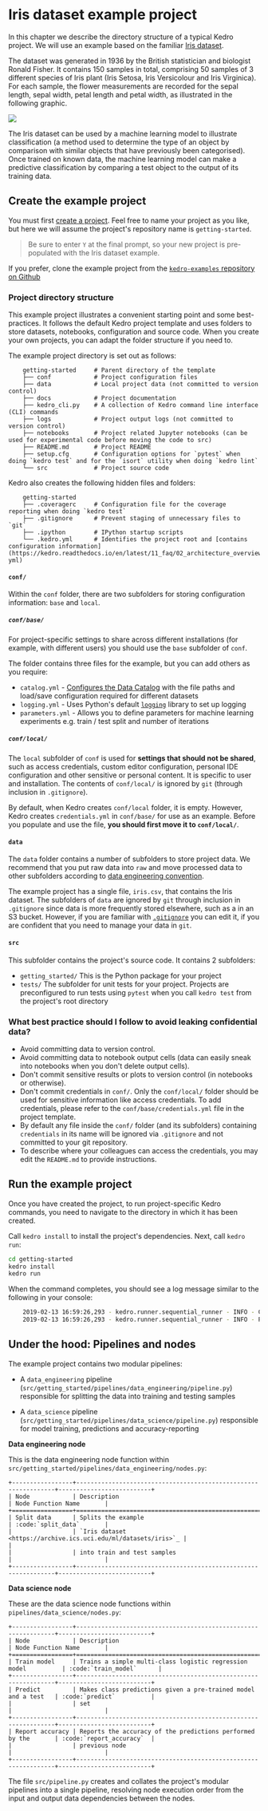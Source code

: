 # Iris dataset example project

In this chapter we describe the directory structure of a typical Kedro project. We will use an example based on the familiar [Iris dataset](https://www.kaggle.com/uciml/iris).

The dataset was generated in 1936 by the British statistician and biologist Ronald Fisher. It contains 150 samples in total, comprising 50 samples of 3 different species of Iris plant (Iris Setosa, Iris Versicolour and Iris Virginica). For each sample, the flower measurements are recorded for the sepal length, sepal width, petal length and petal width, as illustrated in the following graphic.

![](../meta/images/iris_measurements.png)

The Iris dataset can be used by a machine learning model to illustrate classification (a method used to determine the type of an object by comparison with similar objects that have previously been categorised). Once trained on known data, the machine learning model can make a predictive classification by comparing a test object to the output of its training data.

## Create the example project

You must first [create a project](./04_new_project.md). Feel free to name your project as you like, but here we will assume the project's repository name is `getting-started`.

> Be sure to enter `Y` at the final prompt, so your new project is pre-populated with the Iris dataset example.

If you prefer, clone the example project from the [`kedro-examples` repository on Github](https://github.com/quantumblacklabs/kedro-examples)

### Project directory structure

This example project illustrates a convenient starting point and some best-practices. It follows the default Kedro project template and uses folders to store datasets, notebooks, configuration and source code. When you create your own projects, you can adapt the folder structure if you need to.

The example project directory is set out as follows:

```
    getting-started     # Parent directory of the template
    ├── conf            # Project configuration files
    ├── data            # Local project data (not committed to version control)
    ├── docs            # Project documentation
    ├── kedro_cli.py    # A collection of Kedro command line interface (CLI) commands
    ├── logs            # Project output logs (not committed to version control)
    ├── notebooks       # Project related Jupyter notebooks (can be used for experimental code before moving the code to src)
    ├── README.md       # Project README
    ├── setup.cfg       # Configuration options for `pytest` when doing `kedro test` and for the `isort` utility when doing `kedro lint`
    └── src             # Project source code
```

Kedro also creates the following hidden files and folders:

```
    getting-started
    ├── .coveragerc     # Configuration file for the coverage reporting when doing `kedro test`
    ├── .gitignore      # Prevent staging of unnecessary files to `git`
    ├── .ipython        # IPython startup scripts
    └── .kedro.yml      # Identifies the project root and [contains configuration information](https://kedro.readthedocs.io/en/latest/11_faq/02_architecture_overview.html#kedro-yml)
```

#### `conf/`

Within the `conf` folder, there are two subfolders for storing configuration information: `base` and `local`.

##### `conf/base/`

For project-specific settings to share across different installations (for example, with different users) you should use the `base` subfolder of `conf`.

The folder contains three files for the example, but you can add others as you require:

-   `catalog.yml` - [Configures the Data Catalog](../04_data_catalog/04_data_catalog#using-the-data-catalog-within-kedro-configuration) with the file paths and load/save configuration required for different datasets
-   `logging.yml` - Uses Python's default [`logging`](https://docs.python.org/3/library/logging.html) library to set up logging
-   `parameters.yml` - Allows you to define parameters for machine learning experiments e.g. train / test split and number of iterations

##### `conf/local/`

The `local` subfolder of `conf` is used for **settings that should not be shared**, such as access credentials, custom editor configuration, personal IDE configuration and other sensitive or personal content. It is specific to user and installation. The contents of `conf/local/` is ignored by `git` (through inclusion in `.gitignore`).


By default, when Kedro creates `conf/local` folder, it is empty. However, Kedro creates `credentials.yml` in `conf/base/` for use as an example. Before you populate and use the file, **you should first move it to `conf/local/`**.

#### `data`

The `data` folder contains a number of subfolders to store project data. We recommend that you put raw data into `raw` and move processed data to other subfolders according to [data engineering convention](../11_faq/01_faq.md#what-is-data-engineering-convention).

The example project has a single file, `iris.csv`, that contains the Iris dataset. The subfolders of `data` are ignored by `git` through inclusion in `.gitignore` since data is more frequently stored elsewhere, such as a in an S3 bucket. However, if you are familiar with [`.gitignore`](https://help.github.com/en/github/using-git/ignoring-files) you can edit it, if you are confident that you need to manage your data in `git`.

#### `src`

This subfolder contains the project's source code. It contains 2 subfolders:

-   `getting_started/` This is the Python package for your project
-   `tests/` The subfolder for unit tests for your project. Projects are preconfigured to run tests using `pytest` when you call `kedro test` from the project's root directory

### What best practice should I follow to avoid leaking confidential data?

* Avoid committing data to version control.
* Avoid committing data to notebook output cells (data can easily sneak into notebooks when you don't delete output cells).
* Don't commit sensitive results or plots to version control (in notebooks or otherwise).
* Don't commit credentials in `conf/`. Only the `conf/local/` folder should be used for sensitive information like access credentials. To add credentials, please refer to the `conf/base/credentials.yml` file in the project template.
* By default any file inside the `conf/` folder (and its subfolders) containing `credentials` in its name will be ignored via `.gitignore` and not committed to your git repository.
* To describe where your colleagues can access the credentials, you may edit the `README.md` to provide instructions.


## Run the example project

Once you have created the project, to run project-specific Kedro commands, you need to navigate to the directory in which it has been created.

Call `kedro install` to install the project's dependencies. Next, call `kedro run`:

```bash
cd getting-started
kedro install
kedro run
```

When the command completes, you should see a log message similar to the following in your console:

```bash
    2019-02-13 16:59:26,293 - kedro.runner.sequential_runner - INFO - Completed 4 out of 4 tasks
    2019-02-13 16:59:26,293 - kedro.runner.sequential_runner - INFO - Pipeline execution completed successfully.
```

## Under the hood: Pipelines and nodes

The example project contains two modular pipelines:

- A `data_engineering` pipeline (`src/getting_started/pipelines/data_engineering/pipeline.py`) responsible for splitting the data into training and testing samples

- A `data_science` pipeline (`src/getting_started/pipelines/data_science/pipeline.py`) responsible for model training, predictions and accuracy-reporting


**Data engineering node**

This is the data engineering node function within `src/getting_started/pipelines/data_engineering/nodes.py`:

```eval_rst
+-----------------+----------------------------------------------------------------+--------------------------+
| Node            | Description                                                    | Node Function Name       |
+=================+================================================================+==========================+
| Split data      | Splits the example                                             | :code:`split_data`       |
|                 | `Iris dataset <https://archive.ics.uci.edu/ml/datasets/iris>`_ |                          |
|                 | into train and test samples                                    |                          |
+-----------------+----------------------------------------------------------------+--------------------------+
```

**Data science node**

These are the data science node functions within `pipelines/data_science/nodes.py`:

```eval_rst
+-----------------+----------------------------------------------------------------+--------------------------+
| Node            | Description                                                    | Node Function Name       |
+=================+================================================================+==========================+
| Train model     | Trains a simple multi-class logistic regression model          | :code:`train_model`      |
+-----------------+----------------------------------------------------------------+--------------------------+
| Predict         | Makes class predictions given a pre-trained model and a test   | :code:`predict`          |
|                 | set                                                            |                          |
+-----------------+----------------------------------------------------------------+--------------------------+
| Report accuracy | Reports the accuracy of the predictions performed by the       | :code:`report_accuracy`  |
|                 | previous node                                                  |                          |
+-----------------+----------------------------------------------------------------+--------------------------+
```


The file `src/pipeline.py` creates and collates the project's modular pipelines into a single pipeline, resolving node execution order from the input and output data dependencies between the nodes.
